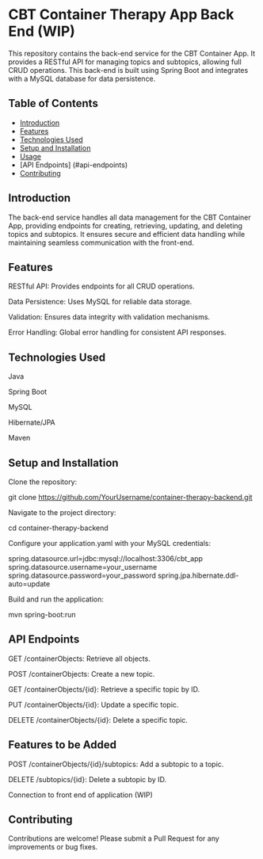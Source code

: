 # **CBT Container Therapy App Back End (WIP)**

This repository contains the back-end service for the CBT Container App. It provides a RESTful API for managing topics and subtopics, allowing full CRUD operations. This back-end is built using Spring Boot and integrates with a MySQL database for data persistence.

## **Table of Contents**
- [Introduction](#introduction)
- [Features](#features)
- [Technologies Used](#technologies-used)
- [Setup and Installation](#setup-and-installation)
- [Usage](#usage)
- [API Endpoints] (#api-endpoints)
- [Contributing](#contributing)

## **Introduction**

The back-end service handles all data management for the CBT Container App, providing endpoints for creating, retrieving, updating, and deleting topics and subtopics. It ensures secure and efficient data handling while maintaining seamless communication with the front-end.

## **Features**

RESTful API: Provides endpoints for all CRUD operations.

Data Persistence: Uses MySQL for reliable data storage.

Validation: Ensures data integrity with validation mechanisms.

Error Handling: Global error handling for consistent API responses.

## **Technologies Used**

Java

Spring Boot

MySQL

Hibernate/JPA

Maven

## **Setup and Installation**

Clone the repository:

git clone https://github.com/YourUsername/container-therapy-backend.git

Navigate to the project directory:

cd container-therapy-backend

Configure your application.yaml with your MySQL credentials:

spring.datasource.url=jdbc:mysql://localhost:3306/cbt_app
spring.datasource.username=your_username
spring.datasource.password=your_password
spring.jpa.hibernate.ddl-auto=update

Build and run the application:

mvn spring-boot:run

## **API Endpoints**

GET /containerObjects: Retrieve all objects.

POST /containerObjects: Create a new topic.

GET /containerObjects/{id}: Retrieve a specific topic by ID.

PUT /containerObjects/{id}: Update a specific topic.

DELETE /containerObjects/{id}: Delete a specific topic.

## **Features to be Added**

POST /containerObjects/{id}/subtopics: Add a subtopic to a topic.

DELETE /subtopics/{id}: Delete a subtopic by ID.

Connection to front end of application (WIP)

## **Contributing**

Contributions are welcome! Please submit a Pull Request for any improvements or bug fixes.

